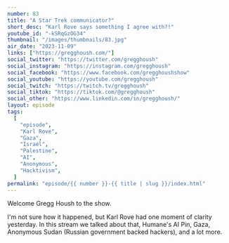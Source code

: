```yaml
---
number: 83
title: "A Star Trek communicator?"
short_desc: "Karl Rove says something I agree with?!"
youtube_id: "-kSRqGzOG34"
thumbnail: "/images/thumbnails/83.jpg"
air_date: "2023-11-09"
links: ["https://gregghoush.com/"]
social_twitter: "https://twitter.com/gregghoush"
social_instagram: "https://instagram.com/gregghoush"
social_facebook: "https://www.facebook.com/gregghoushshow"
social_youtube: "https://youtube.com/gregghoush"
social_twitch: "https://twitch.tv/gregghoush"
social_tiktok: "https://tiktok.com/@gregghoush"
social_other: "https://www.linkedin.com/in/gregghoush/"
layout: episode
tags:
  [
    "episode",
    "Karl Rove",
    "Gaza",
    "Israel",
    "Palestine",
    "AI",
    "Anonymous",
    "Hacktivism",
  ]
permalink: "episode/{{ number }}-{{ title | slug }}/index.html"
---
```


Welcome Gregg Housh to the show.

I'm not sure how it happened, but Karl Rove had one moment of clarity yesterday. In this stream we talked about that, Humane's AI Pin, Gaza, Anonymous Sudan (Russian government backed hackers), and a lot more.
